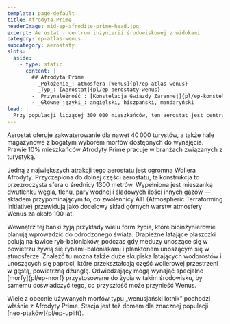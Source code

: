 ```yaml
---
template: page-default
title: Afrodyta Prime
headerImage: mid-ep-afrodite-prime-head.jpg
excerpt: Aerostat - centrum inżynierii środowiskowej z widokami
category: ep-atlas-wenus
subcategory: aerostaty
slots:
  aside:
    - type: static
      content: |
        ## Afrodyta Prime
        - _Położenie_: atmosfera [Wenus]{pl/ep-atlas-wenus}
        - _Typ_: [Aerostat]{pl/ep-aerostaty-wenus}
        - _Przynależność_: [Konstelacja Gwiazdy Zarannej]{pl/ep-konstelacja-gwiazdy-zarannej}
        - _Główne języki_: angielski, hiszpański, mandaryński
lead: |
  Przy populacji liczącej 300 000 mieszkańców, ten aerostat jest centrum zarówno inżynierii biologicznej, jak i turystyki. To właśnie w Afrodycie Prime bioinżynierowie zaprojektowali i stworzyli większość nowych [form życia]{pl/ep-atlas-wenus-zycie}, które już dziś zasiedlają wenusjańską atmosferę, a także tych, które mają zamieszkiwać bardziej przekształcone wersje przyszłej atmosfery Wenus — tam są projektowane i badane.
---
```


Aerostat oferuje zakwaterowanie dla nawet 40 000 turystów, a także hale magazynowe z bogatym wyborem morfów dostępnych do wynajęcia. Prawie 10% mieszkańców Afrodyty Prime pracuje w branżach związanych z turystyką.

Jedną z największych atrakcji tego aerostatu jest ogromna Woliera Afrodyty. Przyczepiona do dolnej części aerostatu, ta konstrukcja to przezroczysta sfera o średnicy 1300 metrów. Wypełniona jest mieszanką dwutlenku węgla, tlenu, pary wodnej i śladowych ilości innych gazów — składem przypominającym to, co zwolennicy ATI (Atmospheric Terraforming Initiative) przewidują jako docelowy skład górnych warstw atmosfery Wenus za około 100 lat.

Wewnątrz tej bańki żyją przykłady wielu form życia, które bioinżynierowie planują wprowadzić do odrodzonego świata. Drapieżne latające płaszczki polują na ławice ryb-baloniaków, podczas gdy meduzy unoszące się w powietrzu żywią się rybami-baloniakami i planktonem unoszącym się w atmosferze. Znaleźć tu można także duże skupiska latających wodorostów i unoszących się paproci, które przekształcają część wolierowej przestrzeni w gęstą, powietrzną dżunglę. Odwiedzający mogą wynająć specjalne [morfy]{pl/ep-morf} przystosowane do życia w takim środowisku, by samemu doświadczyć tego, co przyszłość może przynieść Wenus.

Wiele z obecnie używanych morfów typu „wenusjański lotnik” pochodzi właśnie z Afrodyty Prime. Stacja jest też domem dla znacznej populacji [neo-ptaków]{pl/ep-uplift}.
